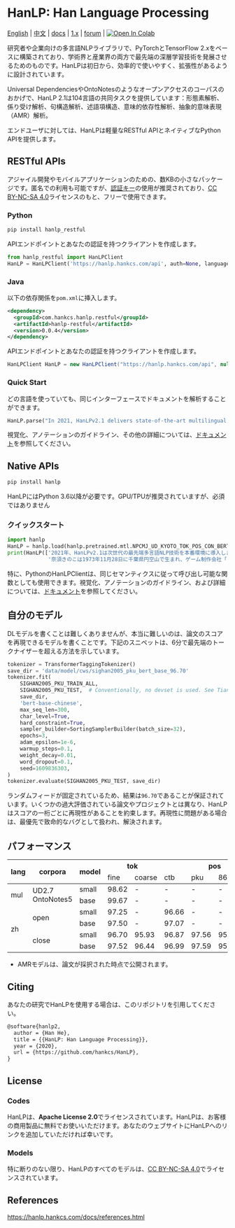 # HanLP: Han Language Processing

[English](https://github.com/hankcs/HanLP/tree/master) | [中文](https://github.com/hankcs/HanLP/tree/doc-zh) | [docs](https://hanlp.hankcs.com/docs/) | [1.x](https://github.com/hankcs/HanLP/tree/1.x) | [forum](https://bbs.hankcs.com/) | [![Open In Colab](https://file.hankcs.com/img/colab-badge.svg)](https://colab.research.google.com/drive/1NkObyqXza75q192TQF9e_5JJZKVGycSk?usp=sharing)

研究者や企業向けの多言語NLPライブラリで、PyTorchとTensorFlow 2.xをベースに構築されており、学術界と産業界の両方で最先端の深層学習技術を発展させるためのものです。HanLPは初日から、効率的で使いやすく、拡張性があるように設計されています。

Universal DependenciesやOntoNotesのようなオープンアクセスのコーパスのおかげで、HanLP 2.1は104言語の共同タスクを提供しています：形態素解析、係り受け解析、句構造解析、述語項構造、意味的依存性解析、抽象的意味表現（AMR）解析。

エンドユーザに対しては、HanLPは軽量なRESTful APIとネイティブなPython APIを提供します。

## RESTful APIs

アジャイル開発やモバイルアプリケーションのための、数KBの小さなパッケージです。匿名での利用も可能ですが、[認証キー](https://bbs.hankcs.com/t/apply-for-free-hanlp-restful-apis/3178)の使用が推奨されており、[CC BY-NC-SA 4.0](https://creativecommons.org/licenses/by-nc-sa/4.0/)ライセンスのもと、フリーで使用できます。

 ### Python

```bash
pip install hanlp_restful
```

APIエンドポイントとあなたの認証を持つクライアントを作成します。

```python
from hanlp_restful import HanLPClient
HanLP = HanLPClient('https://hanlp.hankcs.com/api', auth=None, language='mul')
```

### Java

以下の依存関係を`pom.xml`に挿入します。

```xml
<dependency>
  <groupId>com.hankcs.hanlp.restful</groupId>
  <artifactId>hanlp-restful</artifactId>
  <version>0.0.4</version>
</dependency>
```

APIエンドポイントとあなたの認証を持つクライアントを作成します。

```java
HanLPClient HanLP = new HanLPClient("https://hanlp.hankcs.com/api", null, "mul");
```

### Quick Start

どの言語を使っていても、同じインターフェースでドキュメントを解析することができます。

```python
HanLP.parse("In 2021, HanLPv2.1 delivers state-of-the-art multilingual NLP techniques to production environments. 2021年、HanLPv2.1は次世代の最先端多言語NLP技術を本番環境に導入します。2021年 HanLPv2.1为生产环境带来次世代最先进的多语种NLP技术。")
```

視覚化、アノテーションのガイドライン、その他の詳細については、[ドキュメント](https://hanlp.hankcs.com/docs/tutorial.html)を参照してください。

## Native APIs

```bash
pip install hanlp
```

HanLPにはPython 3.6以降が必要です。GPU/TPUが推奨されていますが、必須ではありません

### クイックスタート

```python
import hanlp
HanLP = hanlp.load(hanlp.pretrained.mtl.NPCMJ_UD_KYOTO_TOK_POS_CON_BERT_BASE_CHAR_JA)
print(HanLP(['2021年、HanLPv2.1は次世代の最先端多言語NLP技術を本番環境に導入します。',
             '奈須きのこは1973年11月28日に千葉県円空山で生まれ、ゲーム制作会社「ノーツ」の設立者だ。',]))
```

特に、PythonのHanLPClientは、同じセマンティクスに従って呼び出し可能な関数としても使用できます。視覚化、アノテーションのガイドライン、および詳細については、[ドキュメント](https://hanlp.hankcs.com/docs/tutorial.html)を参照してください。

## 自分のモデル

DLモデルを書くことは難しくありませんが、本当に難しいのは、論文のスコアを再現できるモデルを書くことです。下記のスニペットは、6分で最先端のトークナイザーを超える方法を示しています。

```python
tokenizer = TransformerTaggingTokenizer()
save_dir = 'data/model/cws/sighan2005_pku_bert_base_96.70'
tokenizer.fit(
    SIGHAN2005_PKU_TRAIN_ALL,
    SIGHAN2005_PKU_TEST,  # Conventionally, no devset is used. See Tian et al. (2020).
    save_dir,
    'bert-base-chinese',
    max_seq_len=300,
    char_level=True,
    hard_constraint=True,
    sampler_builder=SortingSamplerBuilder(batch_size=32),
    epochs=3,
    adam_epsilon=1e-6,
    warmup_steps=0.1,
    weight_decay=0.01,
    word_dropout=0.1,
    seed=1609836303,
)
tokenizer.evaluate(SIGHAN2005_PKU_TEST, save_dir)
```

ランダムフィードが固定されているため、結果は`96.70`であることが保証されています。いくつかの過大評価されている論文やプロジェクトとは異なり、HanLPはスコアの一桁ごとに再現性があることを約束します。再現性に問題がある場合は、最優先で致命的なバグとして扱われ、解決されます。

## パフォーマンス

<table><thead><tr><th rowspan="2">lang</th><th rowspan="2">corpora</th><th rowspan="2">model</th><th colspan="2">tok</th><th colspan="4">pos</th><th colspan="3">ner</th><th rowspan="2">dep</th><th rowspan="2">con</th><th rowspan="2">srl</th><th colspan="4">sdp</th><th rowspan="2">lem</th><th rowspan="2">fea</th><th rowspan="2">amr</th></tr><tr><td>fine</td><td>coarse</td><td>ctb</td><td>pku</td><td>863</td><td>ud</td><td>pku</td><td>msra</td><td>ontonotes</td><td>SemEval16</td><td>DM</td><td>PAS</td><td>PSD</td></tr></thead><tbody><tr><td rowspan="2">mul</td><td rowspan="2">UD2.7 <br>OntoNotes5</td><td>small</td><td>98.62</td><td>-</td><td>-</td><td>-</td><td>-</td><td>93.23</td><td>-</td><td>-</td><td>74.42</td><td>79.10</td><td>76.85</td><td>70.63</td><td>-</td><td>91.19</td><td>93.67</td><td>85.34</td><td>87.71</td><td>84.51</td><td>-</td></tr><tr><td>base</td><td>99.67</td><td>-</td><td>-</td><td>-</td><td>-</td><td>96.51</td><td>-</td><td>-</td><td>80.76</td><td>87.64</td><td>80.58</td><td>77.22</td><td>-</td><td>94.38</td><td>96.10</td><td>86.64</td><td>94.37</td><td>91.60</td><td>-</td></tr><tr><td rowspan="4">zh</td><td rowspan="2">open</td><td>small</td><td>97.25</td><td>-</td><td>96.66</td><td>-</td><td>-</td><td>-</td><td>-</td><td>-</td><td>95.00</td><td>84.57</td><td>87.62</td><td>73.40</td><td>84.57</td><td>-</td><td>-</td><td>-</td><td>-</td><td>-</td><td>-</td></tr><tr><td>base</td><td>97.50</td><td>-</td><td>97.07</td><td>-</td><td>-</td><td>-</td><td>-</td><td>-</td><td>96.04</td><td>87.11</td><td>89.84</td><td>77.78</td><td>87.11</td><td>-</td><td>-</td><td>-</td><td>-</td><td>-</td><td>-</td></tr><tr><td rowspan="2">close</td><td>small</td><td>96.70</td><td>95.93</td><td>96.87</td><td>97.56</td><td>95.05</td><td>-</td><td>96.22</td><td>95.74</td><td>76.79</td><td>84.44</td><td>88.13</td><td>75.81</td><td>74.28</td><td>-</td><td>-</td><td>-</td><td>-</td><td>-</td><td>-</td></tr><tr><td>base</td><td>97.52</td><td>96.44</td><td>96.99</td><td>97.59</td><td>95.29</td><td>-</td><td>96.48</td><td>95.72</td><td>77.77</td><td>85.29</td><td>88.57</td><td>76.52</td><td>73.76</td><td>-</td><td>-</td><td>-</td><td>-</td><td>-</td><td>-</td></tr></tbody></table>

- AMRモデルは、論文が採択された時点で公開されます。

## Citing

あなたの研究でHanLPを使用する場合は、このリポジトリを引用してください。

```latex
@software{hanlp2,
  author = {Han He},
  title = {{HanLP: Han Language Processing}},
  year = {2020},
  url = {https://github.com/hankcs/HanLP},
}
```

## License

### Codes

HanLPは、**Apache License 2.0**でライセンスされています。HanLPは、お客様の商用製品に無料でお使いいただけます。あなたのウェブサイトにHanLPへのリンクを追加していただければ幸いです。

### Models

特に断りのない限り、HanLPのすべてのモデルは、[CC BY-NC-SA 4.0](https://creativecommons.org/licenses/by-nc-sa/4.0/)でライセンスされています。

## References

https://hanlp.hankcs.com/docs/references.html

